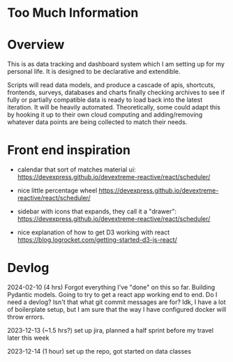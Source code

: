 # Too Much Information
# Overview
This is as data tracking and dashboard system which I am setting up for my personal life. It is designed to be declarative and extendible.

Scripts will read data models, and produce a cascade of apis, shortcuts, frontends, surveys, databases and charts finally checking archives to see if fully or partially compatible data is ready to load back into the latest iteration. It will be heavily automated. Theoretically, some could adapt this by hooking it up to their own cloud computing and adding/removing whatever data points are being collected to match their needs.


# Front end inspiration
* calendar that sort of matches material ui: https://devexpress.github.io/devextreme-reactive/react/scheduler/

* nice little percentage wheel https://devexpress.github.io/devextreme-reactive/react/scheduler/

* sidebar with icons that expands, they call it a "drawer": https://devexpress.github.io/devextreme-reactive/react/scheduler/

* nice explanation of how to get D3 working with react https://blog.logrocket.com/getting-started-d3-js-react/

# Devlog
2024-02-10 (4 hrs) Forgot everything I've "done" on this so far. Building Pydantic models. Going to try to get a react app working end to end. Do I need a devlog? Isn't that what git commit messages are for? Idk, I have a lot of boilerplate setup, but I am sure that the way I have configured docker will throw errors.

2023-12-13 (~1.5 hrs?) set up jira, planned a half sprint before my travel later this week

2023-12-14 (1 hour) set up the repo, got started on data classes